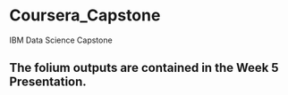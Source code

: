 # Coursera_Capstone
IBM Data Science Capstone 

## The folium outputs are contained in the Week 5 Presentation.
